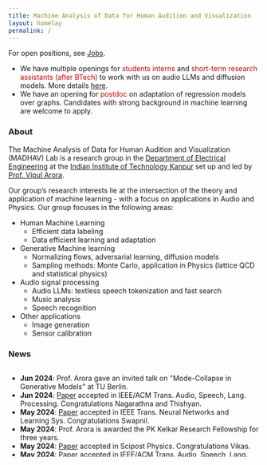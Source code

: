 ```yaml
---
title: Machine Analysis of Data for Human Audition and Visualization
layout: homelay
permalink: /
---
```



<span>For open positions, see</span> [Jobs](jobs).<br>
- We have multiple openings for <span style="color:#cc0000">students interns</span> and <span style="color:#cc0000">short-term research assistants (after BTech)</span> to work with us on audio LLMs and diffusion models. More details <a href="2024_UGPs/" target="_blank">here</a>. 
- We have an opening for <span style="color:#cc0000">postdoc</span> on adaptation of regression models over graphs. Candidates with strong background in machine learning are welcome to apply.

### About
The Machine Analysis of Data for Human Audition and Visualization (MADHAV) Lab  is a research group in the [Department of Electrical Engineering](https://iitk.ac.in/ee) at the [Indian Institute of Technology Kanpur](https://iitk.ac.in) set up and led by [Prof. Vipul Arora](https://vipular.github.io).

Our group’s research interests lie at the intersection of the theory and application of machine learning - with a focus on applications in Audio and Physics. Our group focuses in the following areas:

  - Human Machine Learning
      - Efficient data labeling
      - Data efficient learning and adaptation
  - Generative Machine learning
      - Normalizing flows, adversarial learning, diffusion models
      - Sampling methods: Monte Carlo, application in Physics (lattice QCD and statistical physics)
  - Audio signal processing
      - Audio LLMs: textless speech tokenization and fast search
      - Music analysis
      - Speech recognition
  - Other applications
      - Image generation
      - Sensor calibration

### News

<table style="width:100%;border:0px;border-spacing:0px;border-collapse:separate;margin-right:auto;margin-left:auto;"><tbody>
    <tr>
    <!-- <a id="news"><h2>News</h2></a> -->
    <p>
    <div style="width:100%;overflow-y:scroll; height:180px;"><!--230px-->
        <ul id="news">
            <li><b>Jun 2024</b>: Prof. Arora gave an invited talk on "Mode-Collapse in Generative Models" at TU Berlin.</li>
            <li><b>Jun 2024</b>: <a href="https://ieeexplore.ieee.org/document/10564143">Paper</a> accepted in IEEE/ACM Trans. Audio, Speech, Lang. Processing. Congratulations Nagarathna and Thishyan.</li>
            <li><b>May 2024</b>: <a href="https://ieeexplore.ieee.org/document/10560048">Paper</a> accepted in IEEE Trans. Neural Networks and Learning Sys. Congratulations Swapnil.</li>
            <li><b>May 2024</b>: Prof. Arora is awarded the PK Kelkar Research Fellowship for three years.</li>
            <li><b>May 2024</b>: <a href="https://scipost.org/submissions/2401.15948v2/">Paper</a> accepted in Scipost Physics. Congratulations Vikas.</li>
            <li><b>May 2024</b>: <a href="https://doi.org/10.1109/TASLP.2024.3399614">Paper</a> accepted in IEEE/ACM Trans. Audio, Speech, Lang. Processing. Congratulations Kavya.</li>
            <li><b>Mar 2024</b>: Prof. Arora gave a talk on "Human machine learning for Searching Big Audio Data" at NIT Calicut.</li>
            <li><b>Feb 2024</b>: Prof. Arora gave a keynote talk on "Human-machine learning" at ICMLA conference at Chitkara University.</li>
            <li><b>Dec 2023</b>: <a href="https://wissap23.madhavlab.com" target="_blank">WiSSAP 2023</a> school (AI for Music) concluded successfully. <a href="https://wissap23.madhavlab.com/#schedule" target="_blank">Videos and slides are here.</a> </li>
            <li><b>Dec 2023</b>: One paper on acoustic event detection using ontology-informed constraints accepted at the <a href="https://2024.ieeeicassp.org" target="_blank"> ICASSP 2024</a>. Congratulations Akshay and Sayeedul!</li>
            <li><b>August 2023</b>: We are organizing the 16th Winter School on Speech and Audio Processing 2023 (AI for Music) at IIT Kanpur. Register <a href="https://wissap23.madhavlab.com" target="_blank">now</a></li>
            <li><b>July 2023</b>: A new research project started with Monotype LLC. Positions open for students.</li>
            <li><b>June 2023</b>: Patent Granted on A Sensor System to read MIDI from Indian Harmoniums. Congratulations Suraj!</li>
            <li><b>May 2023</b>: One paper on acoustic word embeddings accepted at the INTERSPEECH' 23. Congratulations Adhiraj!</li>
            <li><b>Feb 2023</b>: Three papers accepted at the ICASSP' 23. Congratulations Sumit, Anup and Akshay!</li>
            <li><b>Jan 2023</b>: One <a href="https://journals.aps.org/prd/abstract/10.1103/PhysRevD.107.014512" target="_blank">paper</a> on normalizing flows for lattice field theory accepted at the Physical Review D journal. Congratulations Ankur!</li>
            <li><b>Jan 2023</b>: One <a href="https://openreview.net/forum?id=v8Mi8KU6056" target="_blank">paper</a> on audio representation learning accepted at the ICLR' 23. Congratulations Adhiraj!</li>
            <li><b>Jan 2023</b>: Kavya and Prof. Arora delivered a <a href="https://dl.acm.org/doi/abs/10.1145/3570991.3571030" target="_blank">tutorial</a> on Meta Learning at the CODS-COMAD' 23 at IIT Bombay. <a href="https://youtu.be/1SSQOE8ClHE?si=ktSEyapmJvTaWsZ5" target="_blank">Video</a></li>
            <li><b>Dec 2022</b>: One <a href="https://www.scipost.org/SciPostPhysCore.5.4.052" target="_blank">paper</a> on generative learning for lattice Gross-Neveu model accepted at the Scipost Physics Core journal. Congratulations Ankur!</li>
            <li><b>Oct 2022</b>: Prof. Arora delivered a <a href="http://c4dm.eecs.qmul.ac.uk/news/news.2022-10-11.C4DM_Seminar_-_Vipul_Arora_-_Model_Adaptation_for_Learning_from_Small_Data.html" target="_blank">talk</a> on Model Adaptation for Learning from Small Data at C4DM, Queen Mary University of London.</li>
            <li><b>July 2022</b>: One <a href="https://ismir2022program.ismir.net/poster_100.html" target="_blank">paper</a> on Audio Fingerprinting accepted at the ISMIR' 22. Congratulations Anup!</li>
        </ul>
    </div>
    </p>
    </tr>
</tbody></table>
